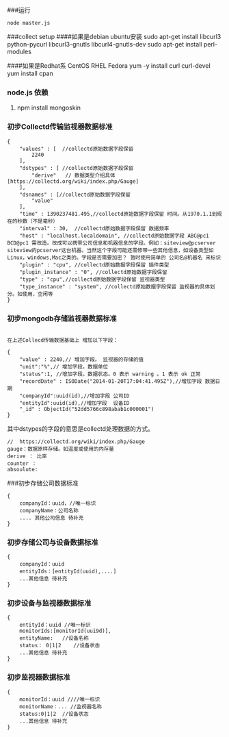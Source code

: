 ###运行
```
node master.js
```

###collect setup
####如果是debian ubuntu安装
sudo apt-get install libcurl3 python-pycurl libcurl3-gnutls libcurl4-gnutls-dev 
sudo apt-get install perl-modules

####如果是Redhat系 CentOS RHEL Fedora
yum -y install curl curl-devel
yum install cpan

### node.js 依赖
1. npm install mongoskin


### 初步Collectd传输监视器数据标准
```
{
	"values" : [  //collectd原始数据字段保留
		2240
	],
	"dstypes" : [ //collectd原始数据字段保留
		"derive"   // 数据类型介绍具体 [https://collectd.org/wiki/index.php/Gauge]
	],
	"dsnames" : [//collectd原始数据字段保留
		"value"
	],
	"time" : 1390237481.495,//collectd原始数据字段保留 时间。从1970.1.1到现在的秒数（不是毫秒）
	"interval" : 30,  //collectd原始数据字段保留 数据频率
	"host" : "localhost.localdomain", //collectd原始数据字段 ABC@pc1 BCD@pc1 需改造。改成可以携带公司信息和机器信息的字段。例如：siteview@pcserver   siteview的pcserver这台机器。当然这个字段可能还需修带一些其他信息，如设备类型如Linux，windows,Mac之类的。字段是否需要加密？ 暂时使用简单的 公司名@机器名 来标识
	"plugin" : "cpu", //collectd原始数据字段保留 插件类型
	"plugin_instance" : "0", //collectd原始数据字段保留 
	"type" : "cpu",//collectd原始数据字段保留 监视器类型  
	"type_instance" : "system", //collectd原始数据字段保留 监视器的具体划分。如使用，空闲等
}
```
### 初步mongodb存储监视器数据标准
```

在上述Collecd传输数据基础上 增加以下字段：

{
	"value" : 2240,// 增加字段。 监视器的存储的值
	"unit":"%",// 增加字段。数据单位
	"status":1, //增加字段。数据状态。0 表示 warning 。1 表示 ok 正常
	"recordDate" : ISODate("2014-01-20T17:04:41.495Z"),//增加字段 数据日期
	"companyId":uuid(id),//增加字段 公司ID
	"entityId":uuid(id),//增加字段  设备ID
	"_id" : ObjectId("52dd5766c898abab1c000001")
}
```

其中dstypes的字段的意思是collectd处理数据的方式。

```
//  https://collectd.org/wiki/index.php/Gauge
gauge：数据原样存储。如温度或使用的内存量
derive ： 比率
counter ：
absoulute:
```

###初步存储公司数据标准
```
{
    companyId：uuid，//唯一标识
    companyName：公司名称
    .... 其他公司信息 待补充
}
```

### 初步存储公司与设备数据标准
```
{
    companyId：uuid
    entityIds：[entityId(uuid),....]
    ...其他信息 待补充
}
```

### 初步设备与监视器数据标准
```
{
    entityId：uuid //唯一标识
    monitorIds:[monitorId(uui9d)],
    entityName:   //设备名称
    status： 0|1|2    //设备状态
    ...其他信息 待补充
}
```

### 初步监视器数据标准

```
{
	monitorId：uuid ////唯一标识
	monitorName：... //监视器名称
	status:0|1|2  //设备状态
	...其他信息 待补充
}
```

